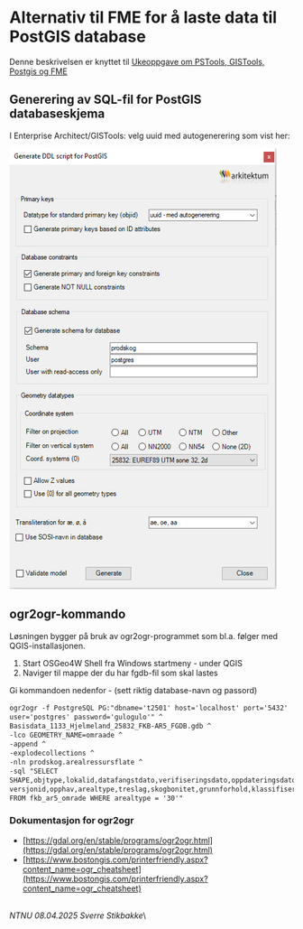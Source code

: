 # Alternativ til FME for å laste data til PostGIS database


Denne beskrivelsen er knyttet til [Ukeoppgave om PSTools, GISTools, Postgis og FME](ukeoppgave-PsTools-GISTools-PostGIS-FME.md)


## Generering av SQL-fil for PostGIS databaseskjema

I Enterprise Architect/GISTools: velg uuid med autogenerering som vist her: 

![GISTools](img/uml_postgis_ogr2ogr.png)


## ogr2ogr-kommando

Løsningen bygger på bruk av ogr2ogr-programmet som bl.a. følger med QGIS-installasjonen.

1. Start OSGeo4W Shell fra Windows startmeny - under QGIS
2. Naviger til mappe der du har fgdb-fil som skal lastes

Gi kommandoen nedenfor - (sett riktig database-navn og passord)

```
ogr2ogr -f PostgreSQL PG:"dbname='t2501' host='localhost' port='5432' user='postgres' password='gulogulo'" ^
Basisdata_1133_Hjelmeland_25832_FKB-AR5_FGDB.gdb ^
-lco GEOMETRY_NAME=omraade ^
-append ^
-explodecollections ^
-nln prodskog.arealressursflate ^
-sql "SELECT SHAPE,objtype,lokalid,datafangstdato,verifiseringsdato,oppdateringsdato,registreringsversjon,navnerom, versjonid,opphav,arealtype,treslag,skogbonitet,grunnforhold,klassifiseringsmetode FROM fkb_ar5_omrade WHERE arealtype = '30'"
```

### Dokumentasjon for ogr2ogr

- [https://gdal.org/en/stable/programs/ogr2ogr.html](https://gdal.org/en/stable/programs/ogr2ogr.html)
- [https://www.bostongis.com/printerfriendly.aspx?content_name=ogr_cheatsheet](https://www.bostongis.com/printerfriendly.aspx?content_name=ogr_cheatsheet)

\
_NTNU 08.04.2025 Sverre Stikbakke_\


